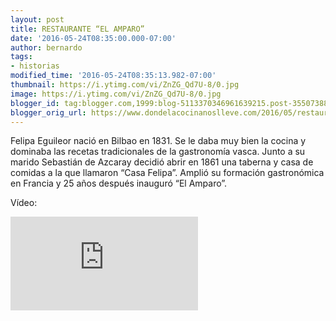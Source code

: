 ```yaml
---
layout: post
title: RESTAURANTE “EL AMPARO”
date: '2016-05-24T08:35:00.000-07:00'
author: bernardo
tags:
- historias
modified_time: '2016-05-24T08:35:13.982-07:00'
thumbnail: https://i.ytimg.com/vi/ZnZG_Qd7U-8/0.jpg
image: https://i.ytimg.com/vi/ZnZG_Qd7U-8/0.jpg
blogger_id: tag:blogger.com,1999:blog-5113370346961639215.post-3550738861883309886
blogger_orig_url: https://www.dondelacocinanoslleve.com/2016/05/restaurante-el-amparo.html
---
```


Felipa Eguileor nació en Bilbao en 1831. Se le daba muy bien la cocina y dominaba las recetas tradicionales de la gastronomía vasca. Junto a su marido Sebastián de Azcaray decidió abrir en 1861 una taberna y casa de comidas a la que llamaron “Casa Felipa”. Amplió su formación gastronómica en Francia y 25 años después inauguró “El Amparo”.  

  
Vídeo:
<iframe   class="YOUTUBE-iframe-video" data-thumbnail-src="https://i.ytimg.com/vi/ZnZG_Qd7U-8/0.jpg" src="https://www.youtube.com/embed/ZnZG_Qd7U-8?feature=player_embedded" frameborder="0" allowfullscreen></iframe>
